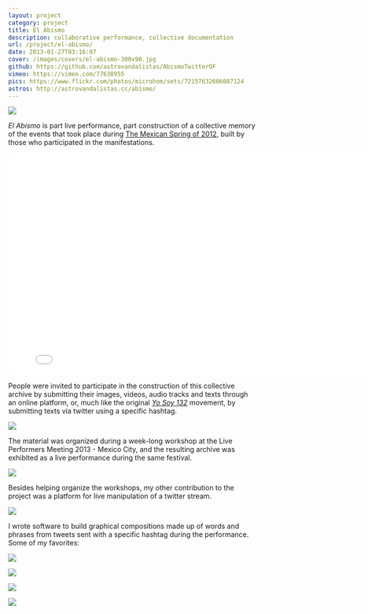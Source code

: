 ```yaml
---
layout: project
category: project
title: El Abismo
description: collaborative performance, collective documentation
url: /project/el-abismo/
date: 2013-01-27T03:16:07
cover: /images/covers/el-abismo-300x90.jpg
github: https://github.com/astrovandalistas/AbismoTwitterOF
vimeo: https://vimeo.com/77638955
pics: https://www.flickr.com/photos/microhom/sets/72157632606087124
astros: http://astrovandalistas.cc/abismo/
---
```

![](logoHEADER1.jpg)

*El Abismo* is part live performance, part construction of a collective memory of the events that took place during [The Mexican Spring of 2012](http://en.wikipedia.org/wiki/Yo_Soy_132), built by those who participated in the manifestations.

<div class="video-wrapper">
    <iframe src="//player.vimeo.com/video/77638955?title=0&amp;byline=0&amp;portrait=0&amp;color=a9aeb0" width="800" height="450" frameborder="0" webkitallowfullscreen="" mozallowfullscreen="" allowfullscreen=""></iframe>
</div>

People were invited to participate in the construction of this collective archive by submitting their images, videos, audio tracks and texts through an online platform, or, much like the original [*Yo Soy 132*](http://en.wikipedia.org/wiki/Yo_Soy_132) movement, by submitting texts via twitter using a specific hashtag.

![](abismo10.jpg)

The material was organized during a week-long workshop at the Live Performers Meeting 2013 - Mexico City, and the resulting archive was exhibited as a live performance during the same festival.

![](abismoLPM03.jpg)

Besides helping organize the workshops, my other contribution to the project was a platform for live manipulation of a twitter stream.

![](abismoLPM05.jpg)

I wrote software to build graphical compositions made up of words and phrases from tweets sent with a specific hashtag during the performance. Some of my favorites:

![](abismoTwitter05.jpg)

![](abismoTwitter03.jpg)

![](abismoTwitter01.jpg)

![](abismoTwitter00.jpg)
